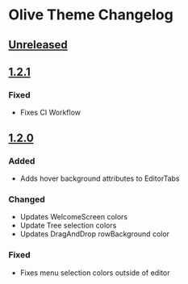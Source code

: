 # Olive Theme Changelog

## [Unreleased]

## [1.2.1]

### Fixed

- Fixes CI Workflow

## [1.2.0]

### Added

- Adds hover background attributes to EditorTabs

### Changed

- Updates WelcomeScreen colors
- Update Tree selection colors
- Updates DragAndDrop rowBackground color

### Fixed

- Fixes menu selection colors outside of editor

[Unreleased]: https://github.com/joshmcrose/intellij-olive-theme/compare/v1.2.1...HEAD
[1.2.1]: https://github.com/joshmcrose/intellij-olive-theme/commits/v1.2.1
[1.2.0]: https://github.com/joshmcrose/intellij-olive-theme/commits/v1.2.0
